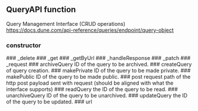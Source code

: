 ## QueryAPI function
Query Management Interface (CRUD operations)
https://docs.dune.com/api-reference/queries/endpoint/query-object

### constructor


<ParamField path="apiKey" type="">

</ParamField>
<ParamField path="apiVersion" type="">

</ParamField>
### _delete


<ParamField path="route" type="">

</ParamField>
### _get


<ParamField path="route" type="">

</ParamField>
<ParamField path="params" type="">

</ParamField>
<ParamField path="raw" type="">

</ParamField>
### _getByUrl


<ParamField path="url" type="">

</ParamField>
<ParamField path="params" type="">

</ParamField>
<ParamField path="raw" type="">

</ParamField>
### _handleResponse


<ParamField path="responsePromise" type="">

</ParamField>
### _patch


<ParamField path="route" type="">

</ParamField>
<ParamField path="params" type="">

</ParamField>
### _request


<ParamField path="method" type="">

</ParamField>
<ParamField path="url" type="">

</ParamField>
<ParamField path="payload" type="">

</ParamField>
<ParamField path="raw" type="">

</ParamField>
<ParamField path="content_type" type="">

</ParamField>
### archiveQuery


<ParamField path="queryId" type="text">
ID of the query to be archived.
</ParamField>
### createQuery


<ParamField path="params" type="text">
of query creation.
</ParamField>
### makePrivate


<ParamField path="queryId" type="text">
ID of the query to be made private.
</ParamField>
### makePublic


<ParamField path="queryId" type="text">
ID of the query to be made public.
</ParamField>
### post


<ParamField path="route" type="text">
request path of the http post
</ParamField>
<ParamField path="params" type="text">
payload sent with request (should be aligned with what the interface supports)
</ParamField>
<ParamField path="content_type" type="">

</ParamField>
### readQuery


<ParamField path="queryId" type="text">
the ID of the query to be read.
</ParamField>
### unarchiveQuery


<ParamField path="queryId" type="text">
ID of the query to be unarchived.
</ParamField>
### updateQuery


<ParamField path="queryId" type="text">
the ID of the query to be updated.
</ParamField>
<ParamField path="params" type="">

</ParamField>
### url


<ParamField path="route" type="">

</ParamField>
